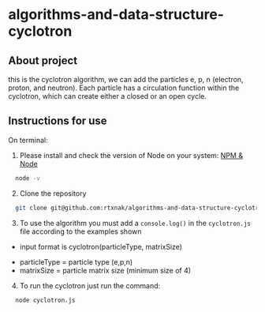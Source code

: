 # algorithms-and-data-structure-cyclotron

## About project
this is the cyclotron algorithm, we can add the particles e, p, n (electron, proton, and neutron). Each particle has a circulation function within the cyclotron, which can create either a closed or an open cycle.

## Instructions for use

On terminal:

1. Please install and check the version of Node on your system:
[NPM & Node](https://docs.npmjs.com/downloading-and-installing-node-js-and-npm)
```bash
  node -v
```

2. Clone the repository

```bash
  git clone git@github.com:rtxnak/algorithms-and-data-structure-cyclotron.git
```

3. To use the algorithm you must add a `console.log()` in the `cyclotron.js` file according to the examples shown

* input format is cyclotron(particleType, matrixSize)

- particleType = particle type (e,p,n)
- matrixSize = particle matrix size (minimum size of 4)

4. To run the cyclotron just run the command:

```bash
  node cyclotron.js
```
